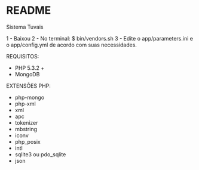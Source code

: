 README
========================

Sistema Tuvais

1 - Baixou
2 - No terminal: $ bin/vendors.sh
3 - Edite o app/parameters.ini e o app/config.yml de acordo com suas necessidades.

REQUISITOS:

- PHP 5.3.2 +
- MongoDB


EXTENSÕES PHP:

- php-mongo
- php-xml
- xml
- apc
- tokenizer
- mbstring
- iconv
- php_posix
- intl
- sqlite3 ou pdo_sqlite
- json